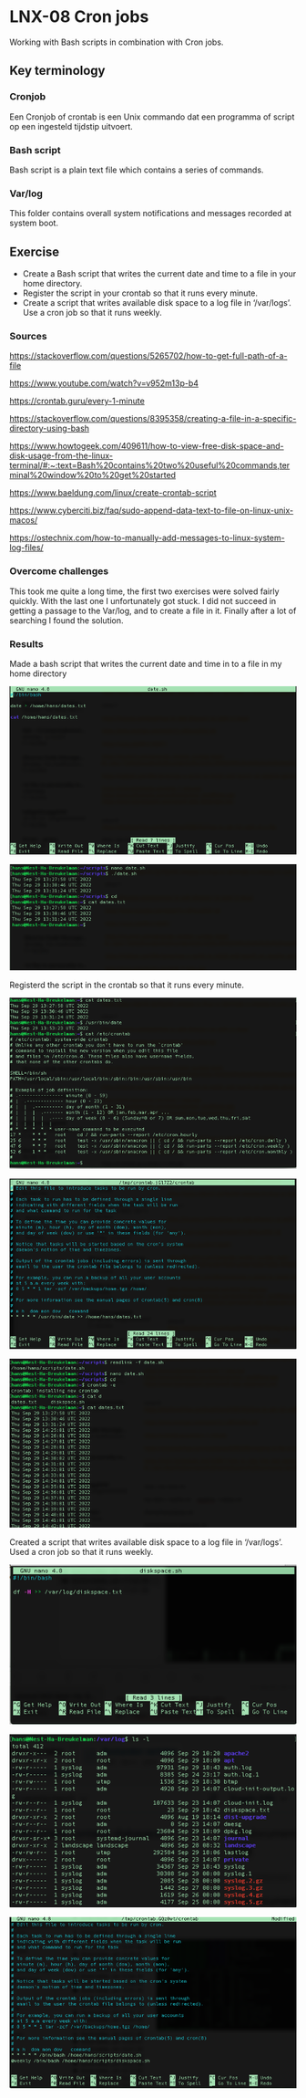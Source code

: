# LNX-08 Cron jobs
Working with Bash scripts in combination with Cron jobs.

## Key terminology
### Cronjob
Een Cronjob of crontab is een Unix commando dat een programma of script op een ingesteld tijdstip uitvoert.

### Bash script
Bash script is a plain text file which contains a series of commands.

### Var/log
This folder contains overall system notifications and messages recorded at system boot.

## Exercise
- Create a Bash script that writes the current date and time to a file in your home directory.
- Register the script in your crontab so that it runs every minute.
- Create a script that writes available disk space to a log file in ‘/var/logs’. Use a cron job so that it runs weekly.

### Sources
https://stackoverflow.com/questions/5265702/how-to-get-full-path-of-a-file

https://www.youtube.com/watch?v=v952m13p-b4

https://crontab.guru/every-1-minute

https://stackoverflow.com/questions/8395358/creating-a-file-in-a-specific-directory-using-bash

https://www.howtogeek.com/409611/how-to-view-free-disk-space-and-disk-usage-from-the-linux-terminal/#:~:text=Bash%20contains%20two%20useful%20commands,terminal%20window%20to%20get%20started

https://www.baeldung.com/linux/create-crontab-script

https://www.cyberciti.biz/faq/sudo-append-data-text-to-file-on-linux-unix-macos/

https://ostechnix.com/how-to-manually-add-messages-to-linux-system-log-files/

### Overcome challenges
This took me quite a long time, the first two exercises were solved fairly quickly. With the last one I unfortunately got stuck. I did not succeed in getting a passage to the Var/log, and to create a file in it. Finally after a lot of searching I found the solution.

### Results
Made a bash script that writes the current date and time in to a file in my home directory

![rt](https://github.com/Techgrounds-Cloud-9/cloud-9-hansbreukelman/blob/bdd9acdf38bfae7562a8091195530dd501cd02a5/00_includes/Week%201/LNX/LNX-08_1%20Script.png)

![hj](https://github.com/Techgrounds-Cloud-9/cloud-9-hansbreukelman/blob/bdd9acdf38bfae7562a8091195530dd501cd02a5/00_includes/Week%201/LNX/LNX-08_2%20Result.png)

Registerd the script in the crontab so that it runs every minute.

![hj](https://github.com/Techgrounds-Cloud-9/cloud-9-hansbreukelman/blob/bdd9acdf38bfae7562a8091195530dd501cd02a5/00_includes/Week%201/LNX/LNX-08_3%20Crontab.png)

![hj](https://github.com/Techgrounds-Cloud-9/cloud-9-hansbreukelman/blob/bdd9acdf38bfae7562a8091195530dd501cd02a5/00_includes/Week%201/LNX/LNX-08_4%20Crontab.png)

![hj](https://github.com/Techgrounds-Cloud-9/cloud-9-hansbreukelman/blob/bdd9acdf38bfae7562a8091195530dd501cd02a5/00_includes/Week%201/LNX/LNX-08_5%20Result.png)

Created a script that writes available disk space to a log file in ‘/var/logs’. Used a cron job so that it runs weekly.

![hj](https://github.com/Techgrounds-Cloud-9/cloud-9-hansbreukelman/blob/bdd9acdf38bfae7562a8091195530dd501cd02a5/00_includes/Week%201/LNX/LNX-08_6%20Script.png)

![hj](https://github.com/Techgrounds-Cloud-9/cloud-9-hansbreukelman/blob/bdd9acdf38bfae7562a8091195530dd501cd02a5/00_includes/Week%201/LNX/LNX-08_7%20Log.png)

![hj](https://github.com/Techgrounds-Cloud-9/cloud-9-hansbreukelman/blob/bdd9acdf38bfae7562a8091195530dd501cd02a5/00_includes/Week%201/LNX/LNX-08_8%20Crontab.png)
